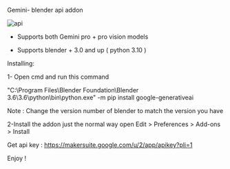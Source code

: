 Gemini- blender api addon


![api](https://github.com/kotaxyz/Gemini-addon/assets/105466290/b49e1ddc-16cf-475a-89b2-67b267ed6ec2)

- Supports both Gemini pro + pro vision models


- Supports blender + 3.0 and up ( python 3.10 )


Installing:

1- Open cmd and run this command

"C:\Program Files\Blender Foundation\Blender 3.6\3.6\python\bin\python.exe" -m pip install google-generativeai

Note : Change the version number of blender to match the version you have

2-Install the addon just the normal way open Edit > Preferences > Add-ons > Install


Get api key :
https://makersuite.google.com/u/2/app/apikey?pli=1

Enjoy !
